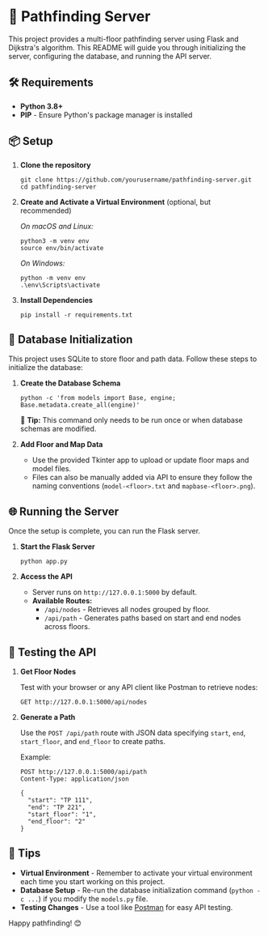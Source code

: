 🚀 Pathfinding Server
=====================

This project provides a multi-floor pathfinding server using Flask and Dijkstra's algorithm. This README will guide you through initializing the server, configuring the database, and running the API server.

🛠️ Requirements
----------------

*   **Python 3.8+**
*   **PIP** - Ensure Python's package manager is installed

📦 Setup
--------

1.  **Clone the repository**
    
        git clone https://github.com/yourusername/pathfinding-server.git
        cd pathfinding-server
    
2.  **Create and Activate a Virtual Environment** (optional, but recommended)
    
    _On macOS and Linux:_
    
        python3 -m venv env
        source env/bin/activate
    
    _On Windows:_
    
        python -m venv env
        .\env\Scripts\activate
    
3.  **Install Dependencies**
    
        pip install -r requirements.txt
    

🔧 Database Initialization
--------------------------

This project uses SQLite to store floor and path data. Follow these steps to initialize the database:

1.  **Create the Database Schema**
    
        python -c 'from models import Base, engine; Base.metadata.create_all(engine)'
    
    🎉 **Tip:** This command only needs to be run once or when database schemas are modified.
    
2.  **Add Floor and Map Data**
    *   Use the provided Tkinter app to upload or update floor maps and model files.
    *   Files can also be manually added via API to ensure they follow the naming conventions (`model-<floor>.txt` and `mapbase-<floor>.png`).

🌐 Running the Server
---------------------

Once the setup is complete, you can run the Flask server.

1.  **Start the Flask Server**
    
        python app.py
    
2.  **Access the API**
    *   Server runs on `http://127.0.0.1:5000` by default.
    *   **Available Routes:**
        *   `/api/nodes` - Retrieves all nodes grouped by floor.
        *   `/api/path` - Generates paths based on start and end nodes across floors.

🧪 Testing the API
------------------

1.  **Get Floor Nodes**
    
    Test with your browser or any API client like Postman to retrieve nodes:
    
        GET http://127.0.0.1:5000/api/nodes
    
2.  **Generate a Path**
    
    Use the `POST /api/path` route with JSON data specifying `start`, `end`, `start_floor`, and `end_floor` to create paths.
    
    Example:
    
        POST http://127.0.0.1:5000/api/path
        Content-Type: application/json
        
        {
          "start": "TP 111",
          "end": "TP 221",
          "start_floor": "1",
          "end_floor": "2"
        }
    

🏃 Tips
-------

*   **Virtual Environment** - Remember to activate your virtual environment each time you start working on this project.
*   **Database Setup** - Re-run the database initialization command (`python -c ...`) if you modify the `models.py` file.
*   **Testing Changes** - Use a tool like [Postman](https://www.postman.com/) for easy API testing.

Happy pathfinding! 😊
